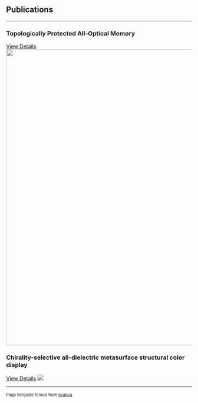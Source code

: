 ## Publications

---

### Topologically Protected All-Optical Memory

[View Details](/sample_page)<br/>
<img src="images/350dpi_JPG.jpg" width="600" height="800">

### Chirality-selective all-dielectric metasurface structural color display

[View Details](/sample_page)
<img src="images/350dpi_JPG.jpg?raw=true"/>




---
<p style="font-size:11px">Page template forked from <a href="https://github.com/evanca/quick-portfolio">evanca</a></p>
<!-- Remove above link if you don't want to attibute -->
